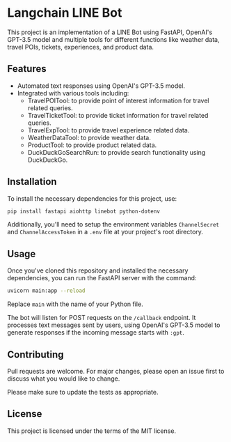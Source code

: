 # Langchain LINE Bot

This project is an implementation of a LINE Bot using FastAPI, OpenAI's GPT-3.5 model and multiple tools for different functions like weather data, travel POIs, tickets, experiences, and product data.

## Features

- Automated text responses using OpenAI's GPT-3.5 model.
- Integrated with various tools including:
  - TravelPOITool: to provide point of interest information for travel related queries.
  - TravelTicketTool: to provide ticket information for travel related queries.
  - TravelExpTool: to provide travel experience related data.
  - WeatherDataTool: to provide weather data.
  - ProductTool: to provide product related data.
  - DuckDuckGoSearchRun: to provide search functionality using DuckDuckGo.

## Installation

To install the necessary dependencies for this project, use:

```sh
pip install fastapi aiohttp linebot python-dotenv
```

Additionally, you'll need to setup the environment variables `ChannelSecret` and `ChannelAccessToken` in a `.env` file at your project's root directory.

## Usage

Once you've cloned this repository and installed the necessary dependencies, you can run the FastAPI server with the command:

```sh
uvicorn main:app --reload
```

Replace `main` with the name of your Python file.

The bot will listen for POST requests on the `/callback` endpoint. It processes text messages sent by users, using OpenAI's GPT-3.5 model to generate responses if the incoming message starts with `:gpt`.

## Contributing

Pull requests are welcome. For major changes, please open an issue first to discuss what you would like to change.

Please make sure to update the tests as appropriate.

## License

This project is licensed under the terms of the MIT license.
